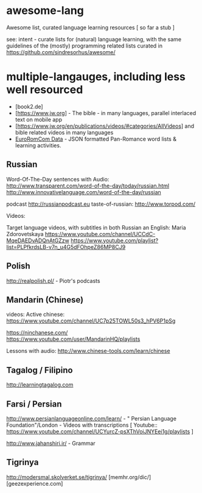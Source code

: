 # awesome-lang
Awesome list, curated language learning resources
[ so far a stub ]

see: intent - curate lists for (natural) language learning, with the same guidelines of 
the (mostly) programming related lists curated in
https://github.com/sindresorhus/awesome/

# multiple-langauges, including less well resourced
* [book2.de] 
* [https://www.jw.org] - The bible - in many languages, parallel interlaced text on mobile app
* [https://www.jw.org/en/publications/videos/#categories/AllVideos] and bible related videos in many languages
* [EuroRomCom Data](https://github.com/kirkins/euroromcom) - JSON formatted Pan-Romance word lists & learning activities.


## Russian

Word-Of-The-Day sentences with Audio:
http://www.transparent.com/word-of-the-day/today/russian.html
http://www.innovativelanguage.com/word-of-the-day/russian


podcast
http://russianpodcast.eu
taste-of-russian:
http://www.torpod.com/


Videos:

Target language videos, with subtitles in both Russian an English:
Maria Zdorovetskaya
https://www.youtube.com/channel/UCCdC-MqeDAEDvADQnAtGZzw
https://www.youtube.com/playlist?list=PLPfkrdsLB-v7n_u4G5dFOhpeZ86MP8CJ9


## Polish

http://realpolish.pl/ - Piotr's podcasts


## Mandarin (Chinese)

videos:
Active chinese:
https://www.youtube.com/channel/UC7p25TOWL50s3_hPV6P1pSg

https://ninchanese.com/
https://www.youtube.com/user/MandarinHQ/playlists

Lessons with audio:
http://www.chinese-tools.com/learn/chinese

## Tagalog / Filipino 
http://learningtagalog.com

## Farsi / Persian
http://www.persianlanguageonline.com/learn/  - " Persian Language Foundation"/London - Videos with transcriptions [ Youtube:: https://www.youtube.com/channel/UCYurcZ-psXThVoiJNYEei1g/playlists ]

http://www.jahanshiri.ir/ - Grammar 

## Tigrinya 
http://modersmal.skolverket.se/tigrinya/
[memhr.org/dic/]
[geezexperience.com]




